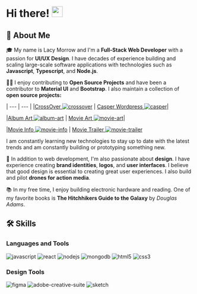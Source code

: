 # Hi there! <img src="https://media.giphy.com/media/hvRJCLFzcasrR4ia7z/giphy.gif" width="29px" height="29px">

## 🚀 About Me

🎓 My name is Lacy Morrow and I'm a **Full-Stack Web Developer** with a passion for **UI/UX Design**. I have decades of experience building and scaling large-scale software applications with technologies such as **Javascript**, **Typescript**, and **Node.js**.

👨‍💻 I enjoy contributing to **Open Source Projects** and have been a contributor to **Material UI** and **Bootstrap**. I also maintain a collection of **open source projects:**

| --- | --- |
|[CrossOver ![crossover](https://img.shields.io/github/stars/lacymorrow/crossover)](https://github.com) | [Casper Wordpress ![casper](https://img.shields.io/github/stars/lacymorrow/casper)](https://github.com)|

|[Album Art ![album-art](https://img.shields.io/github/stars/lacymorrow/album-art)](https://github.com) | [Movie Art ![movie-art](https://img.shields.io/github/stars/lacymorrow/movie-art)](https://github.com)|

|[Movie Info ![movie-info](https://img.shields.io/github/stars/lacymorrow/movie-info)](https://github.com) | [Movie Trailer ![movie-trailer](https://img.shields.io/github/stars/lacymorrow/movie-trailer)](https://github.com)

I am constantly learning new technologies to stay up to date with the latest trends and am constantly building or prototyping something new.

🎨 In addition to web development, I'm also passionate about **design**. I have experience creating **brand identities**, **logos**, and **user interfaces**. I believe that good design is essential to creating great user experiences. I also build and pilot **drones for action media**.

📚 In my free time, I enjoy building electronic hardware and reading. One of my favorite books is **The Hitchhikers Guide to the Galaxy** by _Douglas Adams_.

<!-- 
🏋️‍♀️ When I'm not working or reading, I like to stay active by going to the gym and practicing **yoga**. I believe that staying physically fit helps me stay focused and motivated in my work.
 -->

## 🛠️ Skills

### Languages and Tools

![javascript](https://img.shields.io/badge/JavaScript-323330?style=for-the-badge&logo=javascript&logoColor=F7DF1E)
![react](https://img.shields.io/badge/React-20232A?style=for-the-badge&logo=react&logoColor=61DAFB)
![nodejs](https://img.shields.io/badge/Node.js-43853D?style=for-the-badge&logo=node.js&logoColor=white)
![mongodb](https://img.shields.io/badge/MongoDB-4EA94B?style=for-the-badge&logo=mongodb&logoColor=white)
![html5](https://img.shields.io/badge/HTML5-E34F26?style=for-the-badge&logo=html5&logoColor=white)
![css3](https://img.shields.io/badge/CSS3-1572B6?style=for-the-badge&logo=css3&logoColor=white)

### Design Tools

![figma](https://img.shields.io/badge/Figma-F24E1E?style=for-the-badge&logo=figma&logoColor=white)
![adobe-creative-suite](https://img.shields.io/badge/Adobe_Creative_Suite-FF2BC2?style=for-the-badge&logo=adobe-creative-suite&logoColor=white)
![sketch](https://img.shields.io/badge/Sketch-F7B500?style=for-the-badge&logo=sketch&logoColor=white)


<!--
**lacymorrow/lacymorrow** is a ✨ _special_ ✨ repository because its `README.md` (this file) appears on your GitHub profile.

Here are some ideas to get you started:

- 🔭 I’m currently working on ...
- 🌱 I’m currently learning ...
- 👯 I’m looking to collaborate on ...
- 🤔 I’m looking for help with ...
- 💬 Ask me about ...
- 📫 How to reach me: ...
- 😄 Pronouns: ...
- ⚡ Fun fact: ...
-->
